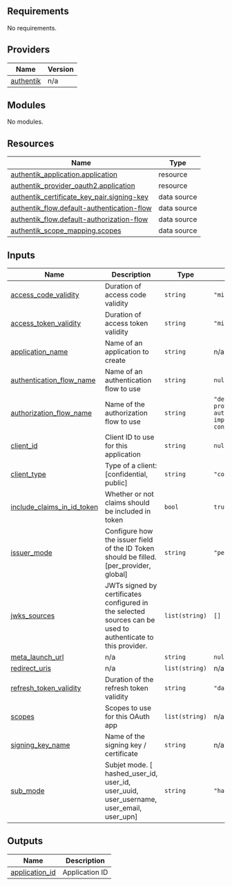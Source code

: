 <!-- BEGIN_TF_DOCS -->
## Requirements

No requirements.

## Providers

| Name | Version |
|------|---------|
| <a name="provider_authentik"></a> [authentik](#provider\_authentik) | n/a |

## Modules

No modules.

## Resources

| Name | Type |
|------|------|
| [authentik_application.application](https://registry.terraform.io/providers/goauthentik/authentik/latest/docs/resources/application) | resource |
| [authentik_provider_oauth2.application](https://registry.terraform.io/providers/goauthentik/authentik/latest/docs/resources/provider_oauth2) | resource |
| [authentik_certificate_key_pair.signing-key](https://registry.terraform.io/providers/goauthentik/authentik/latest/docs/data-sources/certificate_key_pair) | data source |
| [authentik_flow.default-authentication-flow](https://registry.terraform.io/providers/goauthentik/authentik/latest/docs/data-sources/flow) | data source |
| [authentik_flow.default-authorization-flow](https://registry.terraform.io/providers/goauthentik/authentik/latest/docs/data-sources/flow) | data source |
| [authentik_scope_mapping.scopes](https://registry.terraform.io/providers/goauthentik/authentik/latest/docs/data-sources/scope_mapping) | data source |

## Inputs

| Name | Description | Type | Default | Required |
|------|-------------|------|---------|:--------:|
| <a name="input_access_code_validity"></a> [access\_code\_validity](#input\_access\_code\_validity) | Duration of access code validity | `string` | `"minutes=1"` | no |
| <a name="input_access_token_validity"></a> [access\_token\_validity](#input\_access\_token\_validity) | Duration of access token validity | `string` | `"minutes=10"` | no |
| <a name="input_application_name"></a> [application\_name](#input\_application\_name) | Name of an application to create | `string` | n/a | yes |
| <a name="input_authentication_flow_name"></a> [authentication\_flow\_name](#input\_authentication\_flow\_name) | Name of an authentication flow to use | `string` | `null` | no |
| <a name="input_authorization_flow_name"></a> [authorization\_flow\_name](#input\_authorization\_flow\_name) | Name of the authorization flow to use | `string` | `"default-provider-authorization-implicit-consent"` | no |
| <a name="input_client_id"></a> [client\_id](#input\_client\_id) | Client ID to use for this application | `string` | `null` | no |
| <a name="input_client_type"></a> [client\_type](#input\_client\_type) | Type of a client: [confidential, public] | `string` | `"confidential"` | no |
| <a name="input_include_claims_in_id_token"></a> [include\_claims\_in\_id\_token](#input\_include\_claims\_in\_id\_token) | Whether or not claims should be included in token | `bool` | `true` | no |
| <a name="input_issuer_mode"></a> [issuer\_mode](#input\_issuer\_mode) | Configure how the issuer field of the ID Token should be filled. [per\_provider, global] | `string` | `"per_provider"` | no |
| <a name="input_jwks_sources"></a> [jwks\_sources](#input\_jwks\_sources) | JWTs signed by certificates configured in the selected sources can be used to authenticate to this provider. | `list(string)` | `[]` | no |
| <a name="input_meta_launch_url"></a> [meta\_launch\_url](#input\_meta\_launch\_url) | n/a | `string` | `null` | no |
| <a name="input_redirect_uris"></a> [redirect\_uris](#input\_redirect\_uris) | n/a | `list(string)` | n/a | yes |
| <a name="input_refresh_token_validity"></a> [refresh\_token\_validity](#input\_refresh\_token\_validity) | Duration of the refresh token validity | `string` | `"days=30"` | no |
| <a name="input_scopes"></a> [scopes](#input\_scopes) | Scopes to use for this OAuth app | `list(string)` | n/a | yes |
| <a name="input_signing_key_name"></a> [signing\_key\_name](#input\_signing\_key\_name) | Name of the signing key / certificate | `string` | n/a | yes |
| <a name="input_sub_mode"></a> [sub\_mode](#input\_sub\_mode) | Subjet mode. [ hashed\_user\_id, user\_id, user\_uuid, user\_username, user\_email, user\_upn] | `string` | `"hashed_user_id"` | no |

## Outputs

| Name | Description |
|------|-------------|
| <a name="output_application_id"></a> [application\_id](#output\_application\_id) | Application ID |
<!-- END_TF_DOCS -->